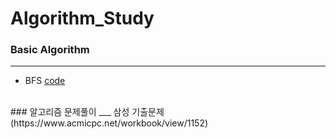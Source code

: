 # Algorithm_Study

### Basic Algorithm
___
* BFS [code](https://github.com/youngi08/Algorithm_Study/blob/master/BFS/bfs.cpp)


<br>
### 알고리즘 문제풀이
___
삼성 기출문제 (https://www.acmicpc.net/workbook/view/1152)
